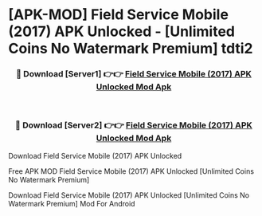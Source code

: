 # [APK-MOD] Field Service Mobile (2017) APK Unlocked - [Unlimited Coins No Watermark Premium] tdti2



<div align="center">
<h3>🔴 Download [Server1] 👉👉 <a href="https://momento.my/?title=Field_Service_Mobile_(2017)_APK_Unlocked">Field Service Mobile (2017) APK Unlocked Mod Apk</a></h3><br>

<h3>🔴 Download [Server2] 👉👉 <a href="https://momento.my/?title=Field_Service_Mobile_(2017)_APK_Unlocked">Field Service Mobile (2017) APK Unlocked Mod Apk</a></h3>
</div>



Download Field Service Mobile (2017) APK Unlocked 

Free APK MOD Field Service Mobile (2017) APK Unlocked [Unlimited Coins No Watermark Premium]

Download Field Service Mobile (2017) APK Unlocked [Unlimited Coins No Watermark Premium] Mod For Android
